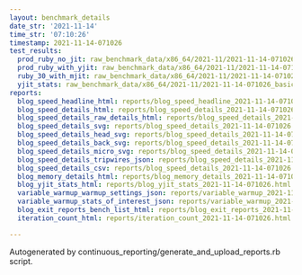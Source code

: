 ```yaml
---
layout: benchmark_details
date_str: '2021-11-14'
time_str: '07:10:26'
timestamp: 2021-11-14-071026
test_results:
  prod_ruby_no_jit: raw_benchmark_data/x86_64/2021-11/2021-11-14-071026_basic_benchmark_prod_ruby_no_jit.json
  prod_ruby_with_yjit: raw_benchmark_data/x86_64/2021-11/2021-11-14-071026_basic_benchmark_prod_ruby_with_yjit.json
  ruby_30_with_mjit: raw_benchmark_data/x86_64/2021-11/2021-11-14-071026_basic_benchmark_ruby_30_with_mjit.json
  yjit_stats: raw_benchmark_data/x86_64/2021-11/2021-11-14-071026_basic_benchmark_yjit_stats.json
reports:
  blog_speed_headline_html: reports/blog_speed_headline_2021-11-14-071026.html
  blog_speed_details_html: reports/blog_speed_details_2021-11-14-071026.html
  blog_speed_details_raw_details_html: reports/blog_speed_details_2021-11-14-071026.raw_details.html
  blog_speed_details_svg: reports/blog_speed_details_2021-11-14-071026.svg
  blog_speed_details_head_svg: reports/blog_speed_details_2021-11-14-071026.head.svg
  blog_speed_details_back_svg: reports/blog_speed_details_2021-11-14-071026.back.svg
  blog_speed_details_micro_svg: reports/blog_speed_details_2021-11-14-071026.micro.svg
  blog_speed_details_tripwires_json: reports/blog_speed_details_2021-11-14-071026.tripwires.json
  blog_speed_details_csv: reports/blog_speed_details_2021-11-14-071026.csv
  blog_memory_details_html: reports/blog_memory_details_2021-11-14-071026.html
  blog_yjit_stats_html: reports/blog_yjit_stats_2021-11-14-071026.html
  variable_warmup_warmup_settings_json: reports/variable_warmup_2021-11-14-071026.warmup_settings.json
  variable_warmup_stats_of_interest_json: reports/variable_warmup_2021-11-14-071026.stats_of_interest.json
  blog_exit_reports_bench_list_html: reports/blog_exit_reports_2021-11-14-071026.bench_list.html
  iteration_count_html: reports/iteration_count_2021-11-14-071026.html

---
```

Autogenerated by continuous_reporting/generate_and_upload_reports.rb script.
